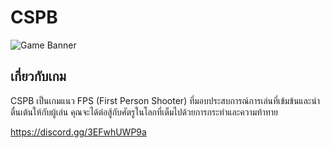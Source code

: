 # CSPB

![Game Banner](link_to_your_banner_image)

## เกี่ยวกับเกม

CSPB เป็นเกมแนว FPS (First Person Shooter) ที่มอบประสบการณ์การเล่นที่เข้มข้นและน่าตื่นเต้นให้กับผู้เล่น คุณจะได้ต่อสู้กับศัตรูในโลกที่เต็มไปด้วยการกระทำและความท้าทาย

https://discord.gg/3EFwhUWP9a